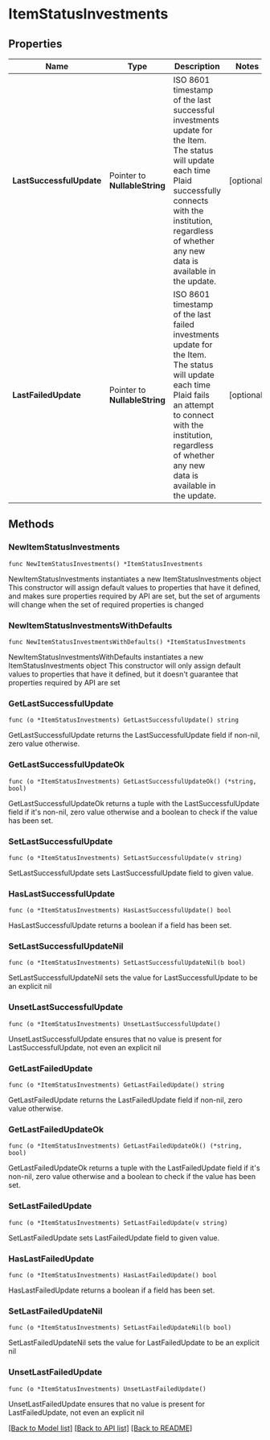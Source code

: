 # ItemStatusInvestments

## Properties

Name | Type | Description | Notes
------------ | ------------- | ------------- | -------------
**LastSuccessfulUpdate** | Pointer to **NullableString** | ISO 8601 timestamp of the last successful investments update for the Item. The status will update each time Plaid successfully connects with the institution, regardless of whether any new data is available in the update. | [optional] 
**LastFailedUpdate** | Pointer to **NullableString** | ISO 8601 timestamp of the last failed investments update for the Item. The status will update each time Plaid fails an attempt to connect with the institution, regardless of whether any new data is available in the update. | [optional] 

## Methods

### NewItemStatusInvestments

`func NewItemStatusInvestments() *ItemStatusInvestments`

NewItemStatusInvestments instantiates a new ItemStatusInvestments object
This constructor will assign default values to properties that have it defined,
and makes sure properties required by API are set, but the set of arguments
will change when the set of required properties is changed

### NewItemStatusInvestmentsWithDefaults

`func NewItemStatusInvestmentsWithDefaults() *ItemStatusInvestments`

NewItemStatusInvestmentsWithDefaults instantiates a new ItemStatusInvestments object
This constructor will only assign default values to properties that have it defined,
but it doesn't guarantee that properties required by API are set

### GetLastSuccessfulUpdate

`func (o *ItemStatusInvestments) GetLastSuccessfulUpdate() string`

GetLastSuccessfulUpdate returns the LastSuccessfulUpdate field if non-nil, zero value otherwise.

### GetLastSuccessfulUpdateOk

`func (o *ItemStatusInvestments) GetLastSuccessfulUpdateOk() (*string, bool)`

GetLastSuccessfulUpdateOk returns a tuple with the LastSuccessfulUpdate field if it's non-nil, zero value otherwise
and a boolean to check if the value has been set.

### SetLastSuccessfulUpdate

`func (o *ItemStatusInvestments) SetLastSuccessfulUpdate(v string)`

SetLastSuccessfulUpdate sets LastSuccessfulUpdate field to given value.

### HasLastSuccessfulUpdate

`func (o *ItemStatusInvestments) HasLastSuccessfulUpdate() bool`

HasLastSuccessfulUpdate returns a boolean if a field has been set.

### SetLastSuccessfulUpdateNil

`func (o *ItemStatusInvestments) SetLastSuccessfulUpdateNil(b bool)`

 SetLastSuccessfulUpdateNil sets the value for LastSuccessfulUpdate to be an explicit nil

### UnsetLastSuccessfulUpdate
`func (o *ItemStatusInvestments) UnsetLastSuccessfulUpdate()`

UnsetLastSuccessfulUpdate ensures that no value is present for LastSuccessfulUpdate, not even an explicit nil
### GetLastFailedUpdate

`func (o *ItemStatusInvestments) GetLastFailedUpdate() string`

GetLastFailedUpdate returns the LastFailedUpdate field if non-nil, zero value otherwise.

### GetLastFailedUpdateOk

`func (o *ItemStatusInvestments) GetLastFailedUpdateOk() (*string, bool)`

GetLastFailedUpdateOk returns a tuple with the LastFailedUpdate field if it's non-nil, zero value otherwise
and a boolean to check if the value has been set.

### SetLastFailedUpdate

`func (o *ItemStatusInvestments) SetLastFailedUpdate(v string)`

SetLastFailedUpdate sets LastFailedUpdate field to given value.

### HasLastFailedUpdate

`func (o *ItemStatusInvestments) HasLastFailedUpdate() bool`

HasLastFailedUpdate returns a boolean if a field has been set.

### SetLastFailedUpdateNil

`func (o *ItemStatusInvestments) SetLastFailedUpdateNil(b bool)`

 SetLastFailedUpdateNil sets the value for LastFailedUpdate to be an explicit nil

### UnsetLastFailedUpdate
`func (o *ItemStatusInvestments) UnsetLastFailedUpdate()`

UnsetLastFailedUpdate ensures that no value is present for LastFailedUpdate, not even an explicit nil

[[Back to Model list]](../README.md#documentation-for-models) [[Back to API list]](../README.md#documentation-for-api-endpoints) [[Back to README]](../README.md)


